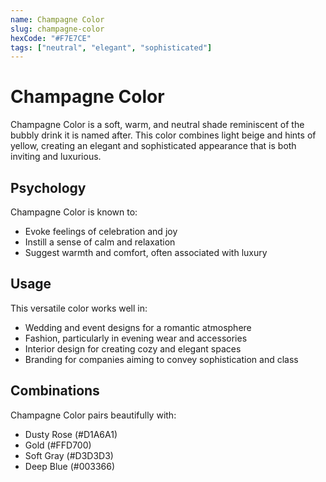 ```yaml
---
name: Champagne Color
slug: champagne-color
hexCode: "#F7E7CE"
tags: ["neutral", "elegant", "sophisticated"]
---
```


# Champagne Color

Champagne Color is a soft, warm, and neutral shade reminiscent of the bubbly drink it is named after. This color combines light beige and hints of yellow, creating an elegant and sophisticated appearance that is both inviting and luxurious.

## Psychology

Champagne Color is known to:
- Evoke feelings of celebration and joy
- Instill a sense of calm and relaxation
- Suggest warmth and comfort, often associated with luxury

## Usage

This versatile color works well in:
- Wedding and event designs for a romantic atmosphere
- Fashion, particularly in evening wear and accessories
- Interior design for creating cozy and elegant spaces
- Branding for companies aiming to convey sophistication and class

## Combinations

Champagne Color pairs beautifully with:
- Dusty Rose (#D1A6A1)
- Gold (#FFD700)
- Soft Gray (#D3D3D3)
- Deep Blue (#003366)